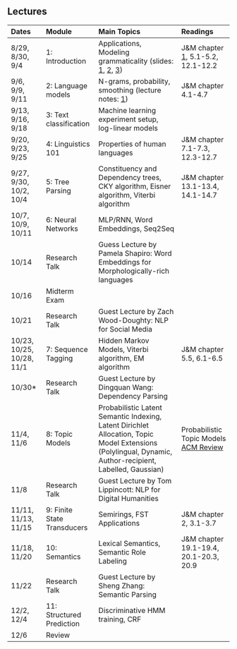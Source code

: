 ## Lectures


| Dates     | Module                | Main Topics      | Readings |
| :-------- | :-------------------- | :--------------- | :-------- |
| 8/29, 8/30, 9/4 | 1: Introduction  | Applications, Modeling grammaticality (slides: [1](assets/lectures/01-Intro.pdf), [2](assets/lectures/01-Grammaticality.pdf), [3](assets/lectures/01-EnglishGrammar.pdf)) | J&M chapter [1](http://www.cs.colorado.edu/%7Emartin/SLP/Updates/1.pdf), 5.1-5.2, 12.1-12.2 |
| 9/6, 9/9, 9/11 | 2: Language models | N-grams, probability, smoothing (lecture notes: [1](assets/lectures/02-lm.pdf)) | J&M chapter 4.1-4.7 |
| 9/13, 9/16, 9/18 | 3: Text classification | Machine learning experiment setup, log-linear models | |
| 9/20, 9/23, 9/25 | 4: Linguistics 101 | Properties of human languages | J&M chapter 7.1-7.3, 12.3-12.7 |
| 9/27, 9/30, 10/2, 10/4 | 5: Tree Parsing | Constituency and Dependency trees, CKY algorithm, Eisner algorithm, Viterbi algorithm | J&M chapter 13.1-13.4, 14.1-14.7| 
| 10/7, 10/9, 10/11 | 6: Neural Networks | MLP/RNN, Word Embeddings, Seq2Seq |
| 10/14 | Research Talk | Guess Lecture by Pamela Shapiro: Word Embeddings for Morphologically-rich languages | 
| 10/16 | Midterm Exam| | |
| 10/21 | Research Talk | Guest Lecture by Zach Wood-Doughty: NLP for Social Media |
| 10/23, 10/25, 10/28, 11/1 | 7: Sequence Tagging | Hidden Markov Models, Viterbi algorithm, EM algorithm | J&M chapter 5.5, 6.1-6.5|
| 10/30* | Research Talk | Guest Lecture by Dingquan Wang: Dependency Parsing | |
| 11/4, 11/6 | 8: Topic Models | Probabilistic Latent Semantic Indexing, Latent Dirichlet Allocation, Topic Model Extensions (Polylingual, Dynamic, Author-recipient, Labelled, Gaussian) | Probabilistic Topic Models [ACM Review](http://w.cs.columbia.edu/~blei/papers/Blei2012.pdf)|
| 11/8 | Research Talk | Guest Lecture by Tom Lippincott: NLP for Digital Humanities | |
| 11/11, 11/13, 11/15 | 9: Finite State Transducers | Semirings, FST Applications| J&M chapter 2, 3.1-3.7|
| 11/18, 11/20  | 10: Semantics | Lexical Semantics, Semantic Role Labeling | J&M chapter 19.1-19.4, 20.1-20.3, 20.9| 
| 11/22 | Research Talk | Guest Lecture by Sheng Zhang: Semantic Parsing | |
| 12/2, 12/4 | 11: Structured Prediction | Discriminative HMM training, CRF| |
| 12/6 | Review | |

